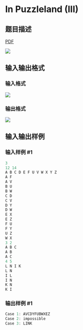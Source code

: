 # In Puzzleland (III)

## 题目描述

[problemUrl]: https://uva.onlinejudge.org/index.php?option=com_onlinejudge&Itemid=8&category=861&page=show_problem&problem=4706

[PDF](https://uva.onlinejudge.org/external/128/p12841.pdf)

![](https://cdn.luogu.com.cn/upload/vjudge_pic/UVA12841/c1f150102e5a3770d1830a5c0a1132d21004a3f9.png)

## 输入输出格式

### 输入格式

![](https://cdn.luogu.com.cn/upload/vjudge_pic/UVA12841/4381fba66fd60ee035e3ae1f2e99d38b3f64792d.png)

### 输出格式

![](https://cdn.luogu.com.cn/upload/vjudge_pic/UVA12841/b17412889cd342566333f3a79cee50f65d5ea50b.png)

## 输入输出样例

### 输入样例 #1

```cpp
3
12 14
A B C D E F U V W X Y Z
A F
A V
B U
B W
C D
C V
D Y
D W
E X
E Z
F U
F Y
U Z
W X
3 2
A B C
A B
A C
4 5
L N I K
L N
I L
I N
K N
K I
```


### 输出样例 #1

```cpp
Case 1: AVCDYFUBWXEZ
Case 2: impossible
Case 3: LINK
```


